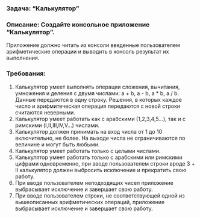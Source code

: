 ### Задача: “Калькулятор”
### Описание: Создайте консольное приложение “Калькулятор”.  
Приложение должно читать из консоли введенные пользователем арифметические операции и выводить в консоль результат их выполнения.

### Требования:  
1. Калькулятор умеет выполнять операции сложения, вычитания, умножения и деления с двумя числами: a + b, a - b, a * b, a / b. Данные передаются в одну строку. Решения, в которых каждое число и арифмитеческая операция передаются с новой строки считаются неверными.  
2. Калькулятор умеет работать как с арабскими (1,2,3,4,5…), так и с римскими (I,II,III,IV,V…) числами.  
3. Калькулятор должен принимать на вход числа от 1 до 10 включительно, не более. На выходе числа не ограничиваются по величине и могут быть любыми.  
4. Калькулятор умеет работать только с целыми числами.  
5. Калькулятор умеет работать только с арабскими или римскими цифрами одновременно, при вводе пользователем строки вроде 3 + II калькулятор должен выбросить исключение и прекратить свою работу.  
6. При вводе пользователем неподходящих чисел приложение выбрасывает исключение и завершает свою работу.  
7. При вводе пользователем строки, не соответствующей одной из вышеописанных арифметических операций, приложение выбрасывает исключение и завершает свою работу.  

